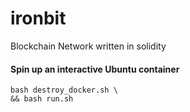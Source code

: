 # ironbit
Blockchain Network written in solidity

#### Spin up an interactive Ubuntu container
```shell
bash destroy_docker.sh \
&& bash run.sh
```

